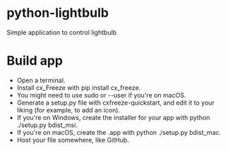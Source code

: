 # python-lightbulb
Simple application to control lightbulb


# Build app
* Open a terminal.
* Install cx_Freeze with pip install cx_freeze.
* You might need to use sudo or --user if you're on macOS.
* Generate a setup.py file with cxfreeze-quickstart, and edit it to your liking (for example, to add an icon).
* If you're on Windows, create the installer for your app with python ./setup.py bdist_msi.
* If you're on macOS, create the .app with python ./setup.py bdist_mac.
* Host your file somewhere, like GitHub.
